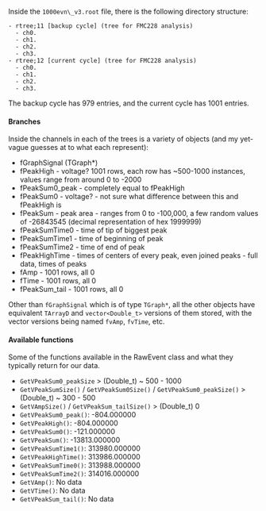 Inside the `1000evn\_v3.root` file, there is the following directory structure:

```
- rtree;11 [backup cycle] (tree for FMC228 analysis)  
  - ch0.
  - ch1.  
  - ch2.  
  - ch3.  
- rtree;12 [current cycle] (tree for FMC228 analysis)  
  - ch0.  
  - ch1.  
  - ch2.  
  - ch3.  
```

The backup cycle has 979 entries, and the current cycle has 1001 entries.

#### Branches

Inside the channels in each of the trees is a variety of objects (and my yet-vague guesses at to what each represent): 
  
- fGraphSignal (TGraph\*)
- fPeakHigh - voltage? 1001 rows, each row has ~500-1000 instances, values range from around 0 to -2000
- fPeakSum0\_peak - completely equal to fPeakHigh
- fPeakSum0 - voltage? - not sure what difference between this and fPeakHigh is
- fPeakSum - peak area - ranges from 0 to -100,000, a few random values of -26843545 (decimal representation of hex 1999999)
- fPeakSumTime0 - time of tip of biggest peak
- fPeakSumTime1 - time of beginning of peak
- fPeakSumTime2 - time of end of peak
- fPeakHighTime - times of centers of every peak, even joined peaks - full data, times of peaks
- fAmp - 1001 rows, all 0
- fTime - 1001 rows, all 0
- fPeakSum\_tail - 1001 rows, all 0


Other than `fGraphSignal` which is of type `TGraph*`, all the other objects have equivalent `TArrayD` and `vector<Double_t>` versions of them stored, with the vector versions being named `fvAmp`, `fvTime`, etc.

#### Available functions

Some of the functions available in the RawEvent class and what they typically return for our data.
- `GetVPeakSum0_peakSize` > (Double_t) ~ 500 - 1000
- `GetVPeakSumSize()` / `GetVPeakSum0Size()` / `GetVPeakSum0_peakSize()` > (Double_t) ~ 300 - 500
- `GetVAmpSize()` / `GetVPeakSum_tailSize()` > (Double_t) 0
- `GetVPeakSum0_peak()`: -804.000000
- `GetVPeakHigh()`: -804.000000
- `GetVPeakSum0()`: -121.000000
- `GetVPeakSum()`: -13813.000000
- `GetVPeakSumTime1()`: 313980.000000
- `GetVPeakHighTime()`: 313986.000000
- `GetVPeakSumTime0()`: 313988.000000
- `GetVPeakSumTime2()`: 314016.000000
- `GetVAmp()`: No data
- `GetVTime()`: No data
- `GetVPeakSum_tail()`: No data




